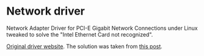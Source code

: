 Network driver
==============

Network Adapter Driver for PCI-E Gigabit Network Connections under Linux
tweaked to solve the "Intel Ethernet Card not recognized".

[Original driver website][1].
The solution was taken from [this post][2].

[1]: http://downloadcenter.intel.com/Detail_Desc.aspx?agr=Y&DwnldID=15817
[2]: http://ubuntuforums.org/showpost.php?p=8021944&postcount=35
